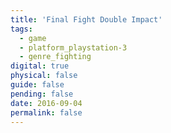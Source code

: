 ```yaml
---
title: 'Final Fight Double Impact'
tags:
  - game
  - platform_playstation-3
  - genre_fighting
digital: true
physical: false
guide: false
pending: false
date: 2016-09-04
permalink: false
---
```

